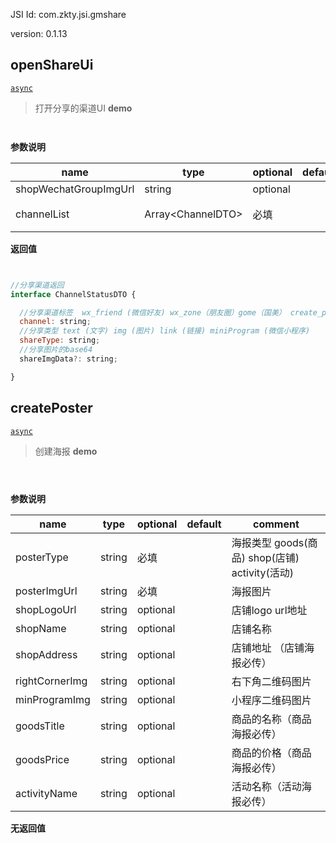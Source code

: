 

JSI Id: com.zkty.jsi.gmshare

version: 0.1.13



## openShareUi
[`async`](/docs/modules/模块-规范?id=jsi-调用)
> 打开分享的渠道UI
**demo**
``` js



``` 

**参数说明**

| name                        | type      | optional | default   | comment  |
| --------------------------- | --------- | -------- | --------- |--------- |
| shopWechatGroupImgUrl | string | optional |  |  |
| channelList | Array\<ChannelDTO\> | 必填 |  | 展示的分享渠道 |
**返回值**
``` js


//分享渠道返回
interface ChannelStatusDTO {

  //分享渠道标签  wx_friend (微信好友) wx_zone（朋友圈）gome（国美） create_poster(生成海报) save_img(保存图片)
  channel: string;
  //分享类型 text (文字) img (图片) link (链接) miniProgram (微信小程序)
  shareType: string;
  //分享图片的base64
  shareImgData?: string;

}
``` 



## createPoster
[`async`](/docs/modules/模块-规范?id=jsi-调用)
> 创建海报
**demo**
``` js

  

``` 

**参数说明**

| name                        | type      | optional | default   | comment  |
| --------------------------- | --------- | -------- | --------- |--------- |
| posterType | string | 必填 |  | 海报类型  goods(商品) shop(店铺) activity(活动) |
| posterImgUrl | string | 必填 |  | 海报图片 |
| shopLogoUrl | string | optional |  | 店铺logo url地址 |
| shopName | string | optional |  | 店铺名称 |
| shopAddress | string | optional |  | 店铺地址 （店铺海报必传） |
| rightCornerImg | string | optional |  | 右下角二维码图片 |
| minProgramImg | string | optional |  | 小程序二维码图片 |
| goodsTitle | string | optional |  | 商品的名称（商品海报必传） |
| goodsPrice | string | optional |  | 商品的价格（商品海报必传） |
| activityName | string | optional |  | 活动名称（活动海报必传） |
**无返回值**


    